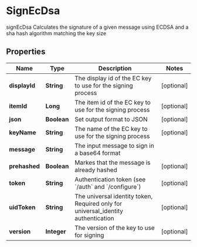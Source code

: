 

# SignEcDsa

signEcDsa Calculates the signature of a given message using ECDSA and a sha hash algorithm matching the key size

## Properties

Name | Type | Description | Notes
------------ | ------------- | ------------- | -------------
**displayId** | **String** | The display id of the EC key to use for the signing process |  [optional]
**itemId** | **Long** | The item id of the EC key to use for the signing process |  [optional]
**json** | **Boolean** | Set output format to JSON |  [optional]
**keyName** | **String** | The name of the EC key to use for the signing process |  [optional]
**message** | **String** | The input message to sign in a base64 format | 
**prehashed** | **Boolean** | Markes that the message is already hashed |  [optional]
**token** | **String** | Authentication token (see &#x60;/auth&#x60; and &#x60;/configure&#x60;) |  [optional]
**uidToken** | **String** | The universal identity token, Required only for universal_identity authentication |  [optional]
**version** | **Integer** | The version of the key to use for signing |  [optional]




